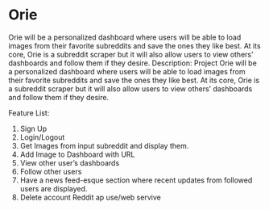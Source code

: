 # Orie
Orie will be a personalized dashboard where users will be able to load images from their favorite subreddits and save the ones they like best. At its core, Orie is a subreddit scraper but it will also allow users to view others’ dashboards and follow them if they desire. 
Description:
Project Orie will be a personalized dashboard where users will be able to load images from their favorite subreddits and save the ones they like best. At its core, Orie is a subreddit scraper but it will also allow users to view others’ dashboards and follow them if they desire. 

Feature List:
1.	Sign Up
2.	Login/Logout
3.	Get Images from input subreddit and display them.
4.	Add Image to Dashboard with URL
5.	View other user’s dashboards
6.	Follow other users 
7.	Have a news feed-esque section where recent updates from followed users are displayed.
8.	Delete account
Reddit ap use/web servive
